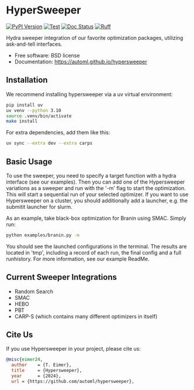 # HyperSweeper

[![PyPI Version](https://img.shields.io/pypi/v/hypersweeper.svg)](https://pypi.python.org/pypi/hypersweeper)
[![Test](https://github.com/automl-private/hypersweeper/actions/workflows/pytest.yml/badge.svg)](https://github.com/automl-private/hypersweeper/actions/workflows/pytest.yml)
[![Doc Status](https://github.com/automl-private/hypersweeper/actions/workflows/docs.yml/badge.svg)](https://github.com/automl-private/hypersweeper/actions/workflows/docs.yml)
[![Ruff](https://img.shields.io/endpoint?url=https://raw.githubusercontent.com/astral-sh/ruff/main/assets/badge/v2.json)](https://github.com/astral-sh/ruff)


Hydra sweeper integration of our favorite optimization packages, utilizing ask-and-tell interfaces.

- Free software: BSD license
- Documentation: https://automl.github.io/hypersweeper

## Installation 
We recommend installing hypersweeper via a uv virtual environment:

```bash
pip install uv
uv venv --python 3.10
source .venv/bin/activate
make install
```

For extra dependencies, add them like this:
```bash
uv sync --extra dev --extra carps
```

## Basic Usage

To use the sweeper, you need to specify a target function with a hydra interface (see our examples). 
Then you can add one of the Hypersweeper variations as a sweeper and run with the '-m' flag to start the optimization.
This will start a sequential run of your selected optimizer.
If you want to use Hypersweeper on a cluster, you should additionally add a launcher, e.g. the submitit launcher for slurm.

As an example, take black-box optimization for Branin using SMAC. Simply run:
```bash
python examples/branin.py -m
```
You should see the launched configurations in the terminal. 
The results are located in 'tmp', including a record of each run, the final config and a full runhistory.
For more information, see our example ReadMe.

## Current Sweeper Integrations
- Random Search
- SMAC
- HEBO
- PBT
- CARP-S (which contains many different optimizers in itself)

## Cite Us

If you use Hypersweeper in your project, please cite us:

```bibtex
@misc{eimer24,
  author    = {T. Eimer},
  title     = {Hypersweeper},
  year      = {2024},
  url = {https://github.com/automl/hypersweeper},
```
